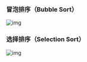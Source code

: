 ### 冒泡排序（Bubble Sort）

![img](https://images2017.cnblogs.com/blog/849589/201710/849589-20171015223238449-2146169197.gif)



### 选择排序（Selection Sort）

![img](https://images2017.cnblogs.com/blog/849589/201710/849589-20171015224719590-1433219824.gif)